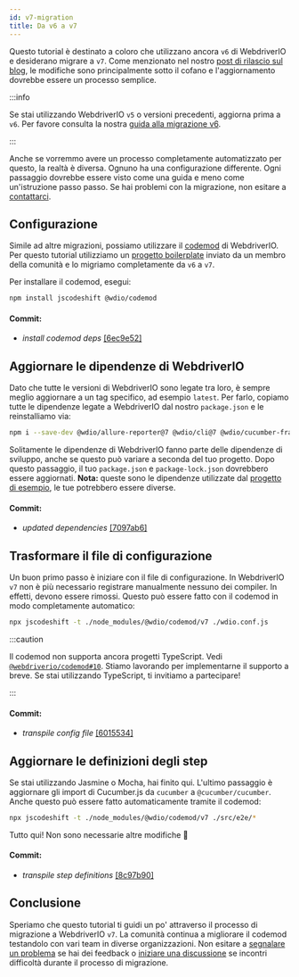 ```yaml
---
id: v7-migration
title: Da v6 a v7
---
```


Questo tutorial è destinato a coloro che utilizzano ancora `v6` di WebdriverIO e desiderano migrare a `v7`. Come menzionato nel nostro [post di rilascio sul blog](https://webdriver.io/blog/2021/02/09/webdriverio-v7-released), le modifiche sono principalmente sotto il cofano e l'aggiornamento dovrebbe essere un processo semplice.

:::info

Se stai utilizzando WebdriverIO `v5` o versioni precedenti, aggiorna prima a `v6`. Per favore consulta la nostra [guida alla migrazione v6](v6-migration).

:::

Anche se vorremmo avere un processo completamente automatizzato per questo, la realtà è diversa. Ognuno ha una configurazione differente. Ogni passaggio dovrebbe essere visto come una guida e meno come un'istruzione passo passo. Se hai problemi con la migrazione, non esitare a [contattarci](https://github.com/webdriverio/codemod/discussions/new).

## Configurazione

Simile ad altre migrazioni, possiamo utilizzare il [codemod](https://github.com/webdriverio/codemod) di WebdriverIO. Per questo tutorial utilizziamo un [progetto boilerplate](https://github.com/WarleyGabriel/demo-webdriverio-cucumber) inviato da un membro della comunità e lo migriamo completamente da `v6` a `v7`.

Per installare il codemod, esegui:

```sh
npm install jscodeshift @wdio/codemod
```

#### Commit:

- _install codemod deps_ [[6ec9e52]](https://github.com/WarleyGabriel/demo-webdriverio-cucumber/pull/11/commits/6ec9e52038f7e8cb1221753b67040b0f23a8f61a)

## Aggiornare le dipendenze di WebdriverIO

Dato che tutte le versioni di WebdriverIO sono legate tra loro, è sempre meglio aggiornare a un tag specifico, ad esempio `latest`. Per farlo, copiamo tutte le dipendenze legate a WebdriverIO dal nostro `package.json` e le reinstalliamo via:

```sh
npm i --save-dev @wdio/allure-reporter@7 @wdio/cli@7 @wdio/cucumber-framework@7 @wdio/local-runner@7 @wdio/spec-reporter@7 @wdio/sync@7 wdio-chromedriver-service@7 wdio-timeline-reporter@7 webdriverio@7
```

Solitamente le dipendenze di WebdriverIO fanno parte delle dipendenze di sviluppo, anche se questo può variare a seconda del tuo progetto. Dopo questo passaggio, il tuo `package.json` e `package-lock.json` dovrebbero essere aggiornati. __Nota:__ queste sono le dipendenze utilizzate dal [progetto di esempio](https://github.com/WarleyGabriel/demo-webdriverio-cucumber), le tue potrebbero essere diverse.

#### Commit:

- _updated dependencies_ [[7097ab6]](https://github.com/WarleyGabriel/demo-webdriverio-cucumber/pull/11/commits/7097ab6297ef9f37ead0a9c2ce9fce8d0765458d)

## Trasformare il file di configurazione

Un buon primo passo è iniziare con il file di configurazione. In WebdriverIO `v7` non è più necessario registrare manualmente nessuno dei compiler. In effetti, devono essere rimossi. Questo può essere fatto con il codemod in modo completamente automatico:

```sh
npx jscodeshift -t ./node_modules/@wdio/codemod/v7 ./wdio.conf.js
```

:::caution

Il codemod non supporta ancora progetti TypeScript. Vedi [`@webdriverio/codemod#10`](https://github.com/webdriverio/codemod/issues/10). Stiamo lavorando per implementarne il supporto a breve. Se stai utilizzando TypeScript, ti invitiamo a partecipare!

:::

#### Commit:

- _transpile config file_ [[6015534]](https://github.com/WarleyGabriel/demo-webdriverio-cucumber/pull/11/commits/60155346a386380d8a77ae6d1107483043a43994)

## Aggiornare le definizioni degli step

Se stai utilizzando Jasmine o Mocha, hai finito qui. L'ultimo passaggio è aggiornare gli import di Cucumber.js da `cucumber` a `@cucumber/cucumber`. Anche questo può essere fatto automaticamente tramite il codemod:

```sh
npx jscodeshift -t ./node_modules/@wdio/codemod/v7 ./src/e2e/*
```

Tutto qui! Non sono necessarie altre modifiche 🎉

#### Commit:

- _transpile step definitions_ [[8c97b90]](https://github.com/WarleyGabriel/demo-webdriverio-cucumber/pull/11/commits/8c97b90a8b9197c62dffe4e2954f7dad814753cc)

## Conclusione

Speriamo che questo tutorial ti guidi un po' attraverso il processo di migrazione a WebdriverIO `v7`. La comunità continua a migliorare il codemod testandolo con vari team in diverse organizzazioni. Non esitare a [segnalare un problema](https://github.com/webdriverio/codemod/issues/new) se hai dei feedback o [iniziare una discussione](https://github.com/webdriverio/codemod/discussions/new) se incontri difficoltà durante il processo di migrazione.